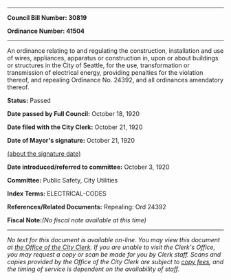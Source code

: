 

********

**Council Bill Number: 30819**
   
**Ordinance Number: 41504**
********

 An ordinance relating to and regulating the construction, installation and use of wires, appliances, apparatus or construction in, upon or about buildings or structures in the City of Seattle, for the use, transformation or transmission of electrical energy, providing penalties for the violation thereof, and repealing Ordinance No. 24392, and all ordinances amendatory thereof.

**Status:** Passed
   
**Date passed by Full Council:** October 18, 1920
   
**Date filed with the City Clerk:** October 21, 1920
   
**Date of Mayor's signature:** October 21, 1920
   
[(about the signature date)](/~public/approvaldate.htm)
   
   
   
**Date introduced/referred to committee:** October 3, 1920
   
**Committee:** Public Safety, City Utilities
   
   
**Index Terms:** ELECTRICAL-CODES

**References/Related Documents:** Repealing: Ord 24392

**Fiscal Note:**_(No fiscal note available at this time)_
********

_No text for this document is available on-line. You may view this document at [the Office of the City Clerk](http://www.seattle.gov/leg/clerk/contactUs.htm). If you are unable to visit the Clerk's Office, you may request a copy or scan be made for you by Clerk staff. Scans and copies provided by the Office of the City Clerk are subject to [copy fees](http://clerk.seattle.gov/~public/clerkfees.htm), and the timing of service is dependent on the availability of staff._

